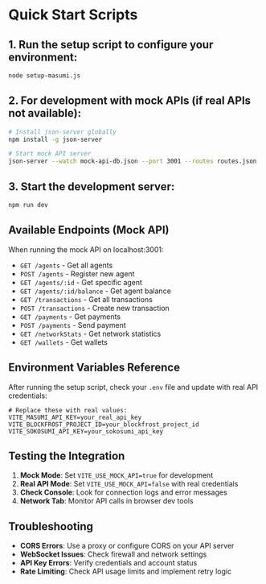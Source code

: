 # Quick Start Scripts

## 1. Run the setup script to configure your environment:

```bash
node setup-masumi.js
```

## 2. For development with mock APIs (if real APIs not available):

```bash
# Install json-server globally
npm install -g json-server

# Start mock API server
json-server --watch mock-api-db.json --port 3001 --routes routes.json
```

## 3. Start the development server:

```bash
npm run dev
```

## Available Endpoints (Mock API)

When running the mock API on localhost:3001:

- `GET /agents` - Get all agents
- `POST /agents` - Register new agent  
- `GET /agents/:id` - Get specific agent
- `GET /agents/:id/balance` - Get agent balance
- `GET /transactions` - Get all transactions
- `POST /transactions` - Create new transaction
- `GET /payments` - Get payments
- `POST /payments` - Send payment
- `GET /networkStats` - Get network statistics
- `GET /wallets` - Get wallets

## Environment Variables Reference

After running the setup script, check your `.env` file and update with real API credentials:

```env
# Replace these with real values:
VITE_MASUMI_API_KEY=your_real_api_key
VITE_BLOCKFROST_PROJECT_ID=your_blockfrost_project_id  
VITE_SOKOSUMI_API_KEY=your_sokosumi_api_key
```

## Testing the Integration

1. **Mock Mode**: Set `VITE_USE_MOCK_API=true` for development
2. **Real API Mode**: Set `VITE_USE_MOCK_API=false` with real credentials
3. **Check Console**: Look for connection logs and error messages
4. **Network Tab**: Monitor API calls in browser dev tools

## Troubleshooting

- **CORS Errors**: Use a proxy or configure CORS on your API server
- **WebSocket Issues**: Check firewall and network settings  
- **API Key Errors**: Verify credentials and account status
- **Rate Limiting**: Check API usage limits and implement retry logic